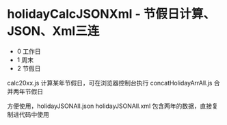 # holidayCalcJSONXml - 节假日计算、JSON、Xml三连

* 0 工作日 
* 1 周末 
* 2 节假日 

calc20xx.js             计算某年节假日，可在浏览器控制台执行
concatHolidayArrAll.js  合并两年节假日

方便使用，holidayJSONAll.json holidayJSONAll.xml 包含两年的数据，直接复制进代码中使用
